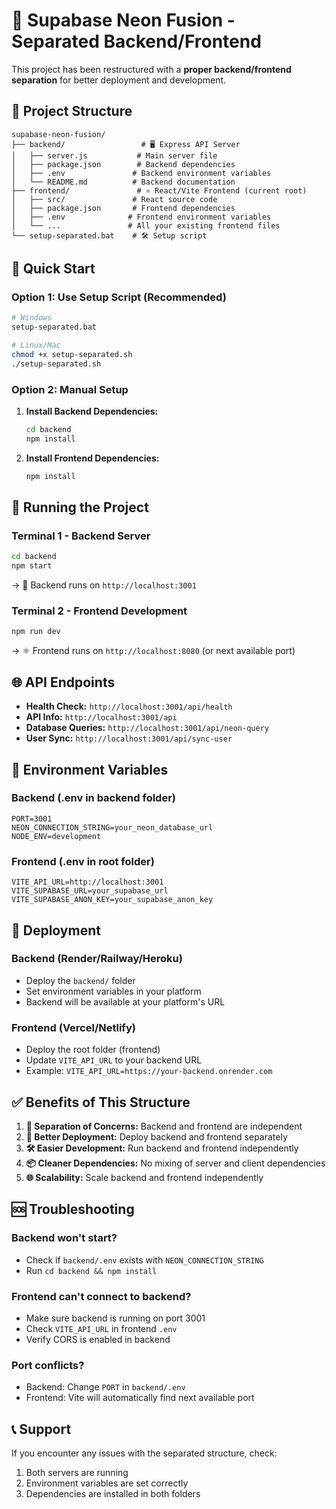 # 🚀 Supabase Neon Fusion - Separated Backend/Frontend

This project has been restructured with a **proper backend/frontend separation** for better deployment and development.

## 📁 Project Structure

```
supabase-neon-fusion/
├── backend/                 # 🖥️ Express API Server
│   ├── server.js           # Main server file
│   ├── package.json        # Backend dependencies
│   ├── .env               # Backend environment variables
│   └── README.md          # Backend documentation
├── frontend/               # ⚛️ React/Vite Frontend (current root)
│   ├── src/               # React source code
│   ├── package.json       # Frontend dependencies
│   ├── .env              # Frontend environment variables
│   └── ...               # All your existing frontend files
└── setup-separated.bat    # 🛠️ Setup script
```

## 🚀 Quick Start

### Option 1: Use Setup Script (Recommended)

```bash
# Windows
setup-separated.bat

# Linux/Mac
chmod +x setup-separated.sh
./setup-separated.sh
```

### Option 2: Manual Setup

1. **Install Backend Dependencies:**

   ```bash
   cd backend
   npm install
   ```

2. **Install Frontend Dependencies:**
   ```bash
   npm install
   ```

## 🎯 Running the Project

### Terminal 1 - Backend Server

```bash
cd backend
npm start
```

→ 🚀 Backend runs on `http://localhost:3001`

### Terminal 2 - Frontend Development

```bash
npm run dev
```

→ ⚛️ Frontend runs on `http://localhost:8080` (or next available port)

## 🌐 API Endpoints

- **Health Check:** `http://localhost:3001/api/health`
- **API Info:** `http://localhost:3001/api`
- **Database Queries:** `http://localhost:3001/api/neon-query`
- **User Sync:** `http://localhost:3001/api/sync-user`

## 🔧 Environment Variables

### Backend (.env in backend folder)

```env
PORT=3001
NEON_CONNECTION_STRING=your_neon_database_url
NODE_ENV=development
```

### Frontend (.env in root folder)

```env
VITE_API_URL=http://localhost:3001
VITE_SUPABASE_URL=your_supabase_url
VITE_SUPABASE_ANON_KEY=your_supabase_anon_key
```

## 🚀 Deployment

### Backend (Render/Railway/Heroku)

- Deploy the `backend/` folder
- Set environment variables in your platform
- Backend will be available at your platform's URL

### Frontend (Vercel/Netlify)

- Deploy the root folder (frontend)
- Update `VITE_API_URL` to your backend URL
- Example: `VITE_API_URL=https://your-backend.onrender.com`

## ✅ Benefits of This Structure

1. **🔄 Separation of Concerns:** Backend and frontend are independent
2. **🚀 Better Deployment:** Deploy backend and frontend separately
3. **🛠️ Easier Development:** Run backend and frontend independently
4. **📦 Cleaner Dependencies:** No mixing of server and client dependencies
5. **🌐 Scalability:** Scale backend and frontend independently

## 🆘 Troubleshooting

### Backend won't start?

- Check if `backend/.env` exists with `NEON_CONNECTION_STRING`
- Run `cd backend && npm install`

### Frontend can't connect to backend?

- Make sure backend is running on port 3001
- Check `VITE_API_URL` in frontend `.env`
- Verify CORS is enabled in backend

### Port conflicts?

- Backend: Change `PORT` in `backend/.env`
- Frontend: Vite will automatically find next available port

## 📞 Support

If you encounter any issues with the separated structure, check:

1. Both servers are running
2. Environment variables are set correctly
3. Dependencies are installed in both folders
